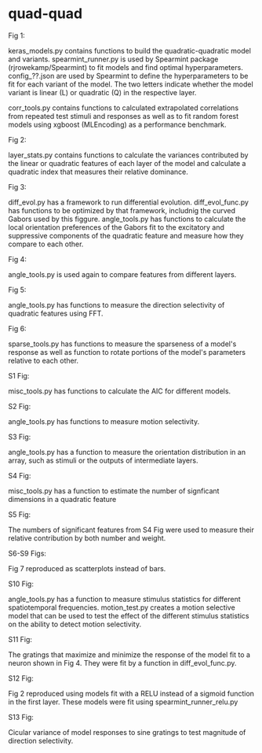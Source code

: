 # quad-quad

Fig 1:

keras_models.py contains functions to build the quadratic-quadratic model and variants. spearmint_runner.py is used by Spearmint package (rjrowekamp/Spearmint) to fit models and find optimal hyperparameters. config_??.json are used by Spearmint to define the hyperparameters to be fit for each variant of the model. The two letters indicate whether the model variant is linear (L) or quadratic (Q) in the respective layer.

corr_tools.py contains functions to calculated extrapolated correlations from repeated test stimuli and responses as well as to fit random forest models using xgboost (MLEncoding) as a performance benchmark.

Fig 2:

layer_stats.py contains functions to calculate the variances contributed by the linear or quadratic features of each layer of the model and calculate a quadratic index that measures their relative dominance.

Fig 3:

diff_evol.py has a framework to run differential evolution. diff_evol_func.py has functions to be optimized by that framework, includnig the curved Gabors used by this figgure. angle_tools.py has functions to calculate the local orientation preferences of the Gabors fit to the excitatory and suppressive components of the quadratic feature and measure how they compare to each other.

Fig 4:

angle_tools.py is used again to compare features from different layers.

Fig 5:

angle_tools.py has functions to measure the direction selectivity of quadratic features using FFT.

Fig 6:

sparse_tools.py has functions to measure the sparseness of a model's response as well as function to rotate portions of the model's parameters relative to each other.

S1 Fig:

misc_tools.py has functions to calculate the AIC for different models.

S2 Fig:

angle_tools.py has functions to measure motion selectivity.

S3 Fig:

angle_tools.py has a function to measure the orientation distribution in an array, such as stimuli or the outputs of intermediate layers.

S4 Fig:

misc_tools.py has a function to estimate the number of signficant dimensions in a quadratic feature

S5 Fig:

The numbers of significant features from S4 Fig were used to measure their relative contribution by both number and weight.

S6-S9 Figs:

Fig 7 reproduced as scatterplots instead of bars.

S10 Fig:

angle_tools.py has a function to measure stimulus statistics for different spatiotemporal frequencies. motion_test.py creates a motion selective model that can be used to test the effect of the different stimulus statistics on the ability to detect motion selectivity.

S11 Fig:

The gratings that maximize and minimize the response of the model fit to a neuron shown in Fig 4. They were fit by a function in diff_evol_func.py.

S12 Fig:

Fig 2 reproduced using models fit with a RELU instead of a sigmoid function in the first layer. These models were fit using spearmint_runner_relu.py

S13 Fig:

Cicular variance of model responses to sine gratings to test magnitude of direction selectivity.
